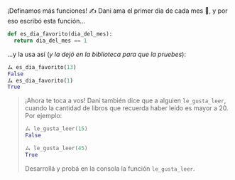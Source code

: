 ¡Definamos más funciones! :writing_hand: Dani ama el primer dia de cada mes :date:, y por eso escribó esta función... 

```python
def es_dia_favorito(dia_del_mes):
  return dia_del_mes == 1 
```

...y la usa así (_y la dejó en la biblioteca para que la pruebes_): 

```python
ム es_dia_favorito(13)
False
ム es_dia_favorito(1)
True
```

> ¡Ahora te toca a vos! Dani también dice que a alguien `le_gusta_leer`, cuando la cantidad de libros que recuerda haber leído es mayor a 20. Por ejemplo:
> 
> ```python
> ム le_gusta_leer(15)
> False
> 
> ム le_gusta_leer(45)
> True
> ```
> 
> Desarrollá y probá en la consola la función `le_gusta_leer`.


